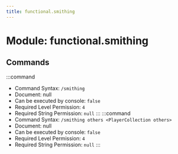 ```yaml
---
title: functional.smithing
---
```



# Module: functional.smithing

## Commands
:::command
- Command Syntax: `/smithing`
- Document: null
- Can be executed by console: `false`
- Required Level Permission: `4`
- Required String Permission: `null`
:::
:::command
- Command Syntax: `/smithing others <PlayerCollection others>`
- Document: null
- Can be executed by console: `false`
- Required Level Permission: `4`
- Required String Permission: `null`
:::
